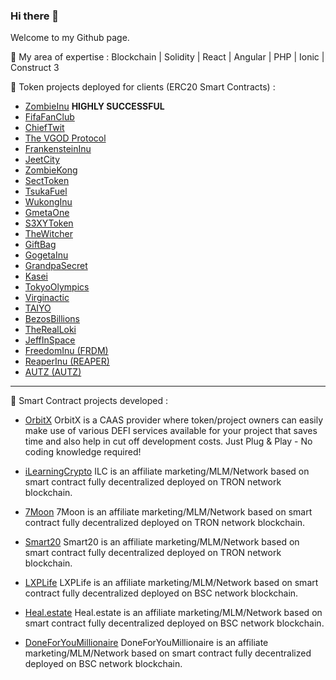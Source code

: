 ### Hi there 👋
Welcome to my Github page. 

🔭 My area of expertise : 
Blockchain | Solidity | React | Angular | PHP | Ionic | Construct 3

🌱 Token projects deployed for clients (ERC20 Smart Contracts) :

- [ZombieInu](https://coinmarketcap.com/currencies/zombie-inu/) **HIGHLY SUCCESSFUL**
- [FifaFanClub](https://etherscan.io/token/0x453833ec4248142b036907cc83da75125f19367c#code)
- [ChiefTwit]()
- [The VGOD Protocol]()
- [FrankensteinInu]()
- [JeetCity]()
- [ZombieKong](https://etherscan.io/token/0xd120b2dc63d4e8baaa9441d10a4820d09364d71f#code)
- [SectToken]()
- [TsukaFuel](https://etherscan.io/token/0xa30e3ce725cefcbb0ddf744ba7fdd30cba6750f0#code)
- [WukongInu](https://coinmarketcap.com/currencies/monkey-king/)
- [GmetaOne]()
- [S3XYToken]()
- [TheWitcher]()
- [GiftBag](https://coinmarketcap.com/currencies/giftbag/)
- [GogetaInu](https://coinmarketcap.com/currencies/gogeta-inu/)
- [GrandpaSecret](https://bscscan.com/token/0xe4ef9c8df5b846f306a06f3a5d315d928ee34e3a#code)
- [Kasei](https://etherscan.io/token/0xf09d6ccf2622b2b1817dc9231e544ce638ebd1cf#code)
- [TokyoOlympics](https://etherscan.io/token/0x82161f1bca384a09d91ee34dd58d3ff02f739d01#code)
- [Virginactic](https://etherscan.io/token/0x7c7663bfa7123ded0f2b646f4aa6b78b0eac9436#code)
- [TAIYO](https://etherscan.io/token/0x13db9034c9ca6cb739887288fce790544a476f8c#code)
- [BezosBillions]()
- [TheRealLoki]()
- [JeffInSpace](https://etherscan.io/token/0xa10a210c27c86f8c63825096e34f671fd61041b1#code)
- [FreedomInu (FRDM)](https://etherscan.io/token/0x1238dda2319812c8b405e84d7eff5dfb81783008#code)
- [ReaperInu (REAPER)](https://etherscan.io/token/0xe920c4b657b94fa7b0e0796f02c6f9f5c193af1a#code)
- [AUTZ (AUTZ)](https://coinmarketcap.com/currencies/autz-token)

---

🌱 Smart Contract projects developed :
- [OrbitX](https://orbitx.io) 
OrbitX is a CAAS provider where token/project owners can easily make use of various DEFI services available for your project that saves time and also help in cut off development costs. Just Plug & Play - No coding knowledge required!

- [iLearningCrypto](https://www.ilearningcrypto.io/)
ILC is an affiliate marketing/MLM/Network based on smart contract fully decentralized deployed on TRON network blockchain.

- [7Moon](https://tronscan.org/#/contract/TGcsr8d8L2QC9Kpuindu1x9b8XSyef4p9x/code)
7Moon is an affiliate marketing/MLM/Network based on smart contract fully decentralized deployed on TRON network blockchain.

- [Smart20](https://tronscan.org/#/contract/TLzCxwY6geARqrd3Y6qBMPxzafLHk2xHYC/code)
Smart20 is an affiliate marketing/MLM/Network based on smart contract fully decentralized deployed on TRON network blockchain.

- [LXPLife]()
LXPLife is an affiliate marketing/MLM/Network based on smart contract fully decentralized deployed on BSC network blockchain.

- [Heal.estate]()
Heal.estate is an affiliate marketing/MLM/Network based on smart contract fully decentralized deployed on BSC network blockchain.

- [DoneForYouMillionaire]()
DoneForYouMillionaire is an affiliate marketing/MLM/Network based on smart contract fully decentralized deployed on BSC network blockchain.
